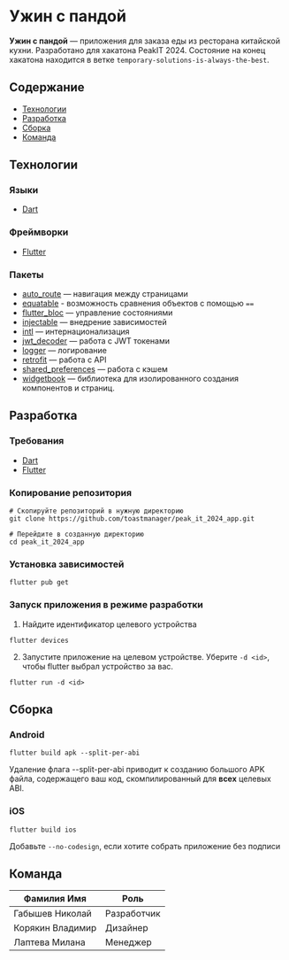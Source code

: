 # Ужин с пандой

**Ужин с пандой** — приложения для заказа еды из ресторана китайской кухни. Разработано для хакатона PeakIT 2024. Состояние на конец хакатона находится в ветке `temporary-solutions-is-always-the-best`.

## Содержание

- [Технологии](#технологии)
- [Разработка](#разработка)
- [Сборка](#сборка)
- [Команда](#команда)

## Технологии

### Языки

- [Dart](https://dart.dev/)

### Фреймворки

- [Flutter](https://flutter.dev/)

### Пакеты

- [auto_route](https://pub.dev/packages/auto_route) — навигация между страницами
- [equatable](https://pub.dev/packages/equatable) - возможность сравнения объектов с помощью `==`
- [flutter_bloc](https://pub.dev/packages/flutter_bloc) — управление состояниями
- [injectable](https://pub.dev/packages/injectable) — внедрение зависимостей
- [intl](https://pub.dev/packages/intl) — интернационализация
- [jwt_decoder](https://pub.dev/packages/jwt_decoder) — работа с JWT токенами
- [logger](https://pub.dev/packages/logger) — логирование
- [retrofit](https://pub.dev/packages/retrofit) — работа с API
- [shared_preferences](https://pub.dev/packages/shared_preferences) — работа с кэшем
- [widgetbook](https://pub.dev/packages/widgetbook) — библиотека для изолированного создания компонентов и страниц.

## Разработка

### Требования

- [Dart](https://dart.dev/)
- [Flutter](https://flutter.dev/)

### Копирование репозитория

```
# Скопируйте репозиторий в нужную директорию
git clone https://github.com/toastmanager/peak_it_2024_app.git

# Перейдите в созданную директорию
cd peak_it_2024_app
```

### Установка зависимостей

```
flutter pub get
```

### Запуск приложения в режиме разработки

1. Найдите идентификатор целевого устройства

```
flutter devices
```

2. Запустите приложение на целевом устройстве. Уберите `-d <id>`, чтобы flutter выбрал устройство за вас.

```
flutter run -d <id>
```

## Сборка

### Android

```
flutter build apk --split-per-abi
```

Удаление флага --split-per-abi приводит к созданию большого APK файла, содержащего ваш код, скомпилированный для **всех** целевых ABI.

### iOS

```
flutter build ios
```

Добавьте `--no-codesign`, если хотите собрать приложение без подписи

## Команда

| Фамилия Имя      | Роль        |
| ---------------- | ----------- |
| Габышев Николай  | Разработчик |
| Корякин Владимир | Дизайнер    |
| Лаптева Милана   | Менеджер    |
